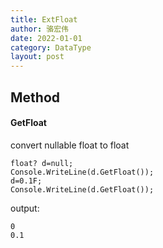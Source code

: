 ```yaml
---
title: ExtFloat
author: 骆宏伟
date: 2022-01-01
category: DataType
layout: post
---
```


## Method

#### GetFloat
convert nullable float to float
```
float? d=null;
Console.WriteLine(d.GetFloat());
d=0.1F;
Console.WriteLine(d.GetFloat());
```
output:
```
0
0.1
```